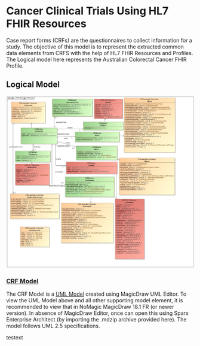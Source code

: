 Cancer Clinical Trials Using HL7 FHIR Resources
===============================================

Case report forms (CRFs) are the questionnaires to collect information for a study.  The objective of this model is to represent the extracted common data elements from CRFS with the help of HL7 FHIR Resources and Profiles. The Logical model here represents the Australian Colorectal Cancer FHIR Profile.

## Logical Model

![alt tag](https://github.com/BD2KOnFHIR/CancerTrialByFHIR/blob/master/model/CRFModel_20200915.jpg)


### [CRF Model](model)

The CRF Model is a [UML Model](model) created using MagicDraw UML Editor.  To view the UML Model above and all other supporting model element, it is recommended to view that in NoMagic MagicDraw 18.1 FR (or newer version).  In absence of MagicDraw Editor, once can open this using Sparx Enterprise Architect (by importing the .mdzip archive provided here).  The model follows UML 2.5 specifications.
  
testext
